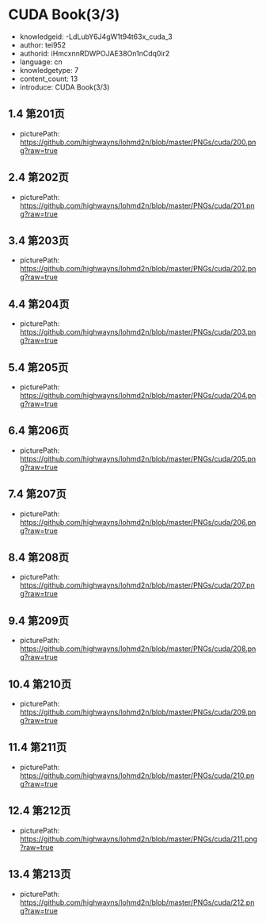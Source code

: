 CUDA Book(3/3)
===
* knowledgeid: -LdLubY6J4gW1t94t63x_cuda_3
* author: tei952
* authorid: iHmcxnnRDWPOJAE38On1nCdq0ir2
* language: cn
* knowledgetype: 7
* content_count: 13
* introduce: CUDA Book(3/3)

## 1.4 第201页
* picturePath: https://github.com/highwayns/lohmd2n/blob/master/PNGs/cuda/200.png?raw=true

## 2.4 第202页
* picturePath: https://github.com/highwayns/lohmd2n/blob/master/PNGs/cuda/201.png?raw=true

## 3.4 第203页
* picturePath: https://github.com/highwayns/lohmd2n/blob/master/PNGs/cuda/202.png?raw=true

## 4.4 第204页
* picturePath: https://github.com/highwayns/lohmd2n/blob/master/PNGs/cuda/203.png?raw=true

## 5.4 第205页
* picturePath: https://github.com/highwayns/lohmd2n/blob/master/PNGs/cuda/204.png?raw=true

## 6.4 第206页
* picturePath: https://github.com/highwayns/lohmd2n/blob/master/PNGs/cuda/205.png?raw=true

## 7.4 第207页
* picturePath: https://github.com/highwayns/lohmd2n/blob/master/PNGs/cuda/206.png?raw=true

## 8.4 第208页
* picturePath: https://github.com/highwayns/lohmd2n/blob/master/PNGs/cuda/207.png?raw=true

## 9.4 第209页
* picturePath: https://github.com/highwayns/lohmd2n/blob/master/PNGs/cuda/208.png?raw=true

## 10.4 第210页
* picturePath: https://github.com/highwayns/lohmd2n/blob/master/PNGs/cuda/209.png?raw=true

## 11.4 第211页
* picturePath: https://github.com/highwayns/lohmd2n/blob/master/PNGs/cuda/210.png?raw=true

## 12.4 第212页
* picturePath: https://github.com/highwayns/lohmd2n/blob/master/PNGs/cuda/211.png?raw=true

## 13.4 第213页
* picturePath: https://github.com/highwayns/lohmd2n/blob/master/PNGs/cuda/212.png?raw=true

